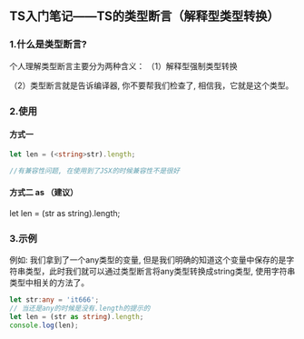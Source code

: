 ## TS入门笔记——TS的类型断言（解释型类型转换）												


### 1.什么是类型断言?

个人理解类型断言主要分为两种含义：
（1）解释型强制类型转换

（2）类型断言就是告诉编译器, 你不要帮我们检查了, 相信我，它就是这个类型。

### 2.使用

#### 方式一

```typescript
let len = (<string>str).length;

//有兼容性问题, 在使用到了JSX的时候兼容性不是很好
```



#### 方式二 as （建议）

let len = (str as string).length;

### 3.示例

例如: 我们拿到了一个any类型的变量, 但是我们明确的知道这个变量中保存的是字符串类型，此时我们就可以通过类型断言将any类型转换成string类型, 使用字符串类型中相关的方法了。

```typescript
let str:any = 'it666';
// 当还是any的时候是没有.length的提示的
let len = (str as string).length;
console.log(len);
```

